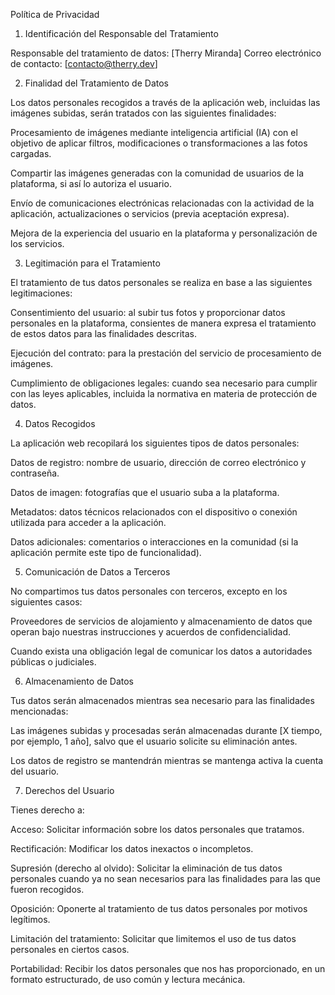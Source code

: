 Política de Privacidad

1. Identificación del Responsable del Tratamiento

Responsable del tratamiento de datos: [Therry Miranda]
Correo electrónico de contacto: [contacto@therry.dev]

2. Finalidad del Tratamiento de Datos

Los datos personales recogidos a través de la aplicación web, incluidas las imágenes subidas, serán tratados con las siguientes finalidades:

Procesamiento de imágenes mediante inteligencia artificial (IA) con el objetivo de aplicar filtros, modificaciones o transformaciones a las fotos cargadas.

Compartir las imágenes generadas con la comunidad de usuarios de la plataforma, si así lo autoriza el usuario.

Envío de comunicaciones electrónicas relacionadas con la actividad de la aplicación, actualizaciones o servicios (previa aceptación expresa).

Mejora de la experiencia del usuario en la plataforma y personalización de los servicios.


3. Legitimación para el Tratamiento

El tratamiento de tus datos personales se realiza en base a las siguientes legitimaciones:

Consentimiento del usuario: al subir tus fotos y proporcionar datos personales en la plataforma, consientes de manera expresa el tratamiento de estos datos para las finalidades descritas.

Ejecución del contrato: para la prestación del servicio de procesamiento de imágenes.

Cumplimiento de obligaciones legales: cuando sea necesario para cumplir con las leyes aplicables, incluida la normativa en materia de protección de datos.


4. Datos Recogidos

La aplicación web recopilará los siguientes tipos de datos personales:

Datos de registro: nombre de usuario, dirección de correo electrónico y contraseña.

Datos de imagen: fotografías que el usuario suba a la plataforma.

Metadatos: datos técnicos relacionados con el dispositivo o conexión utilizada para acceder a la aplicación.

Datos adicionales: comentarios o interacciones en la comunidad (si la aplicación permite este tipo de funcionalidad).


5. Comunicación de Datos a Terceros

No compartimos tus datos personales con terceros, excepto en los siguientes casos:

Proveedores de servicios de alojamiento y almacenamiento de datos que operan bajo nuestras instrucciones y acuerdos de confidencialidad.

Cuando exista una obligación legal de comunicar los datos a autoridades públicas o judiciales.


6. Almacenamiento de Datos

Tus datos serán almacenados mientras sea necesario para las finalidades mencionadas:

Las imágenes subidas y procesadas serán almacenadas durante [X tiempo, por ejemplo, 1 año], salvo que el usuario solicite su eliminación antes.

Los datos de registro se mantendrán mientras se mantenga activa la cuenta del usuario.


7. Derechos del Usuario

Tienes derecho a:

Acceso: Solicitar información sobre los datos personales que tratamos.

Rectificación: Modificar los datos inexactos o incompletos.

Supresión (derecho al olvido): Solicitar la eliminación de tus datos personales cuando ya no sean necesarios para las finalidades para las que fueron recogidos.

Oposición: Oponerte al tratamiento de tus datos personales por motivos legítimos.

Limitación del tratamiento: Solicitar que limitemos el uso de tus datos personales en ciertos casos.

Portabilidad: Recibir los datos personales que nos has proporcionado, en un formato estructurado, de uso común y lectura mecánica.